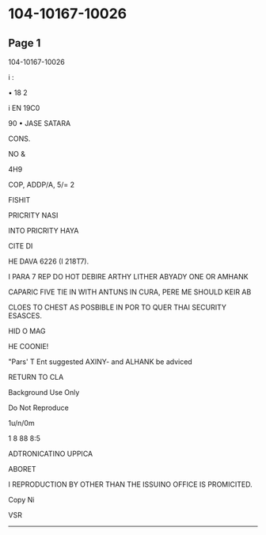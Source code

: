 # 104-10167-10026

## Page 1

104-10167-10026

i :

• 18 2

i EN 19C0

90 • JASE SATARA

CONS.

NO &

4H9

COP, ADDP/A, 5/= 2

FISHIT

PRICRITY NASI

INTO PRICRITY HAYA

CITE DI

HE DAVA 6226 (I 218T7).

I PARA 7 REP DO HOT DEBIRE ARTHY LITHER ABYADY ONE OR AMHANK

CAPARIC FIVE TIE IN WITH ANTUNS IN CURA, PERE ME SHOULD KEIR AB

CLOES TO CHEST AS POSBIBLE IN POR TO QUER THAI SECURITY ESASCES.

HID O MAG

HE COONIE!

"Pars' T Ent suggested AXINY- and ALHANK be adviced

RETURN TO CLA

Background Use Only

Do Not Reproduce

1u/n/0m

1 8 88 8:5

ADTRONICATINO UPPICA

ABORET

I REPRODUCTION BY OTHER THAN THE ISSUINO OFFICE IS PROMICITED.

Copy Ni

VSR

---

